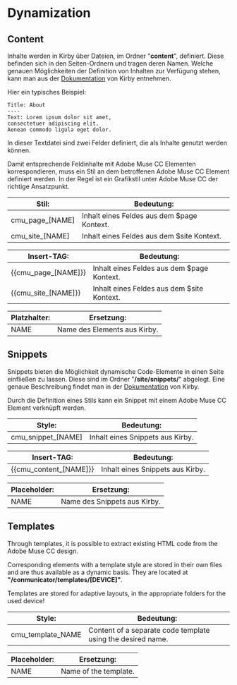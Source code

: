 # Dynamization

## Content
Inhalte werden in Kirby über Dateien, im Ordner "**content**", definiert. Diese befinden sich in den Seiten-Ordnern und tragen deren Namen. Welche genauen Möglichkeiten der Definition von Inhalten zur Verfügung stehen, kann man aus der [Dokumentation](https://getkirby.com/docs/content) von Kirby entnehmen.

Hier ein typisches Beispiel:
```
Title: About
----
Text: Lorem ipsum dolor sit amet,
consectetuer adipiscing elit.
Aenean commodo ligula eget dolor.
```
In dieser Textdatei sind zwei Felder definiert, die als Inhalte genutzt werden können.

Damit entsprechende Feldinhalte mit Adobe Muse CC Elementen korrespondieren, muss ein Stil an dem betroffenen Adobe Muse CC Element definiert werden. In der Regel ist ein Grafikstil unter Adobe Muse CC der richtige Ansatzpunkt.

| Stil: | Bedeutung: |
| --- | --- |
| cmu\_page\_[NAME] | Inhalt eines Feldes aus dem $page Kontext. |
| cmu\_site\_[NAME] | Inhalt eines Feldes aus dem $site Kontext. |
  
| Insert-TAG: | Bedeutung: |
| --- | --- |
| \{\{cmu\_page\_[NAME]\}\} | Inhalt eines Feldes aus dem $page Kontext. |
| \{\{cmu\_site\_[NAME]\}\} | Inhalt eines Feldes aus dem $site Kontext. |

| Platzhalter: | Ersetzung: |
| --- | --- |
| NAME | Name des Elements aus Kirby. |

## Snippets
Snippets bieten die Möglichkeit dynamische Code-Elemente in einen Seite einfließen zu lassen. Diese sind im Ordner "**/site/snippets/**" abgelegt. Eine genaue Beschreibung findet man in der [Dokumentation](https://getkirby.com/docs/templates/snippets) von Kirby.

Durch die Definition eines Stils kann ein Snippet mit einem Adobe Muse CC Element verknüpft werden.

| Style: | Bedeutung: |
| --- | --- |
  | cmu\_snippet\_[NAME] | Inhalt eines Snippets aus Kirby. |

| Insert-TAG: | Bedeutung: |
| --- | --- |
  | \{\{cmu\_content\_[NAME]\}\} | Inhalt eines Snippets aus Kirby. |

| Placeholder: | Ersetzung: |
| --- | --- |
| NAME | Name des Snippets aus Kirby. |

## Templates
Through templates, it is possible to extract existing HTML code from the Adobe Muse CC design.

Corresponding elements with a template style are stored in their own files and are thus available as a dynamic basis. They are located at **"/conmunicator/templates/[DEVICE]"**.

Templates are stored for adaptive layouts, in the appropriate folders for the used device!

| Style: | Bedeutung: |
| --- | --- |
| cmu_template_NAME | Content of a separate code template using the desired name.|

| Placeholder: | Ersetzung: |
| --- | --- |
| NAME | Name of the template. |